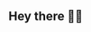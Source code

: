 <!--
**Amorpheuz/Amorpheuz** is a ✨ _special_ ✨ repository because its `README.md` (this file) appears on your GitHub profile.

Here are some ideas to get you started:

- 🔭 I’m currently working on ...
- 🌱 I’m currently learning ...
- 👯 I’m looking to collaborate on ...
- 🤔 I’m looking for help with ...
- 💬 Ask me about ...
- 📫 How to reach me: ...
- 😄 Pronouns: ...
- ⚡ Fun fact: ...
-->
<!-- 
 ![](https://github.com/Amorpheuz/Amorpheuz/blob/master/assets/banner.gif)

  ## <img src="https://github.com/Amorpheuz/Amorpheuz/blob/master/assets/Socials.png" height="48px" alt="Connect with me"/>
  <p align='center'>
    <a href="https://twitter.com/amorpheuz"><img src="https://raw.githubusercontent.com/icons8/line-awesome/master/svg/twitter-square.svg" height="64px"/></a>
    <a href="https://dev.to/amorpheuz"><img src="https://raw.githubusercontent.com/icons8/line-awesome/master/svg/dev.svg" height="64px"/></a>
    <a href="https://www.linkedin.com/in/amorpheuz/"><img src="https://raw.githubusercontent.com/icons8/line-awesome/master/svg/linkedin.svg" height="64px"/></a>
    <br/>
    <strong></strong>
  </p> 
-->
## Hey there 👋🏽
